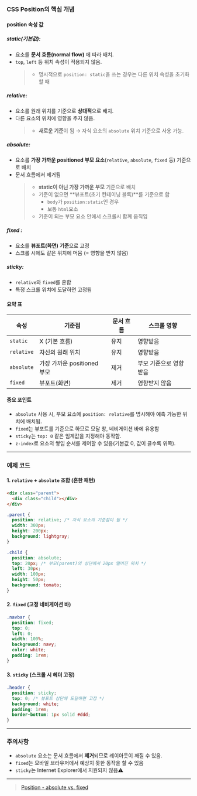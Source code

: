 ### **CSS Position의 핵심 개념**

#### **position 속성 값**

##### static(기본값):

- 요소를 **문서 흐름(normal flow)** 에 따라 배치.
- `top`, `left` 등 위치 속성이 적용되지 않음.
  > - 명시적으로 `position: static`을 쓰는 경우는 다른 위치 속성을 초기화할 때

##### relative:

- 요소를 원래 위치를 기준으로 **상대적**으로 배치.
- 다른 요소의 위치에 영향을 주지 않음.
  > - **새로운 기준**이 됨 → 자식 요소의 `absolute` 위치 기준으로 사용 가능.

##### absolute:

- 요소를 **가장 가까운 positioned 부모 요소**(`relative`, `absolute`, `fixed` 등) 기준으로 배치
- 문서 흐름에서 제거됨
  > - **static이 아닌 가장 가까운 부모** 기준으로 배치
  > - 기준이 없으면 **뷰포트(초기 컨테이닝 블록)**를 기준으로 함
  >   - `body`가 `position:static`인 경우
  >   - 보통 `html`요소
  > - 기준이 되는 부모 요소 안에서 스크롤시 함께 움직임

##### fixed :

- 요소를 **뷰포트(화면) 기준**으로 고정
- 스크롤 시에도 같은 위치에 머뭄 (= 영향을 받지 않음)

##### sticky:

- `relative`와 `fixed`를 혼합
- 특정 스크롤 위치에 도달하면 고정됨

#### **요약 표**

| 속성       | 기준점                      | 문서 흐름 | 스크롤 영향            |
| ---------- | --------------------------- | --------- | ---------------------- |
| `static`   | X (기본 흐름)               | 유지      | 영향받음               |
| `relative` | 자신의 원래 위치            | 유지      | 영향받음               |
| `absolute` | 가장 가까운 positioned 부모 | 제거      | 부모 기준으로 영향받음 |
| `fixed`    | 뷰포트(화면)                | 제거      | 영향받지 않음          |

#### **중요 포인트**

- `absolute` 사용 시, 부모 요소에 `position: relative`를 명시해야 예측 가능한 위치에 배치됨.
- `fixed`는 뷰포트를 기준으로 하므로 모달 창, 네비게이션 바에 유용함
- `sticky`는 `top: 0` 같은 임계값을 지정해야 동작함.
- `z-index`로 요소의 쌓임 순서를 제어할 수 있음(기본값 0, 값이 클수록 위쪽).

---

### **예제 코드**

#### 1. `relative` + `absolute` 조합 (흔한 패턴)

```html
<div class="parent">
  <div class="child"></div>
</div>
```

```css
.parent {
  position: relative; /* 자식 요소의 기준점이 됨 */
  width: 300px;
  height: 200px;
  background: lightgray;
}

.child {
  position: absolute;
  top: 20px; /* 부모(parent)의 상단에서 20px 떨어진 위치 */
  left: 30px;
  width: 100px;
  height: 50px;
  background: tomato;
}
```

#### 2. `fixed` (고정 네비게이션 바)

```css
.navbar {
  position: fixed;
  top: 0;
  left: 0;
  width: 100%;
  background: navy;
  color: white;
  padding: 1rem;
}
```

#### 3. `sticky` (스크롤 시 헤더 고정)

```css
.header {
  position: sticky;
  top: 0; /* 뷰포트 상단에 도달하면 고정 */
  background: white;
  padding: 1rem;
  border-bottom: 1px solid #ddd;
}
```

---

### **주의사항**

- `absolute` 요소는 문서 흐름에서 **제거**되므로 레이아웃이 깨질 수 있음.
- `fixed`는 모바일 브라우저에서 예상치 못한 동작을 할 수 있음
- `sticky`는 Internet Explorer에서 지원되지 않음⚠️

---

> [Position - absolute vs. fixed](./CSS%20-%20Layout%20-%20Position%20-%20absolute%20vs.%20fixed.md)

